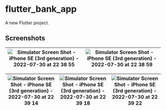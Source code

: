 # flutter_bank_app

A new Flutter project.

## Screenshots

| ![Simulator Screen Shot - iPhone SE (3rd generation) - 2022-07-30 at 22 38 55](https://user-images.githubusercontent.com/56762634/181997148-8ed081a5-1525-4261-986b-7b338b712ee2.png)  | ![Simulator Screen Shot - iPhone SE (3rd generation) - 2022-07-30 at 22 38 59](https://user-images.githubusercontent.com/56762634/181997157-fcf2fe75-8f27-4844-877e-3a3a44385da5.png) |
| ------------- | ------------- |

| ![Simulator Screen Shot - iPhone SE (3rd generation) - 2022-07-30 at 22 39 14](https://user-images.githubusercontent.com/56762634/181997164-4c0eef4a-aaf4-4930-b685-29be0b1bd718.png)  | ![Simulator Screen Shot - iPhone SE (3rd generation) - 2022-07-30 at 22 39 18](https://user-images.githubusercontent.com/56762634/181997170-fb4803fa-abe6-4f8d-93b6-de92d34bace9.png)  |  ![Simulator Screen Shot - iPhone SE (3rd generation) - 2022-07-30 at 22 39 22](https://user-images.githubusercontent.com/56762634/181997177-3e24a04b-38e0-4091-b1f6-6b7176ae57a6.png) |
| ------------- | ------------- | ------------- |
